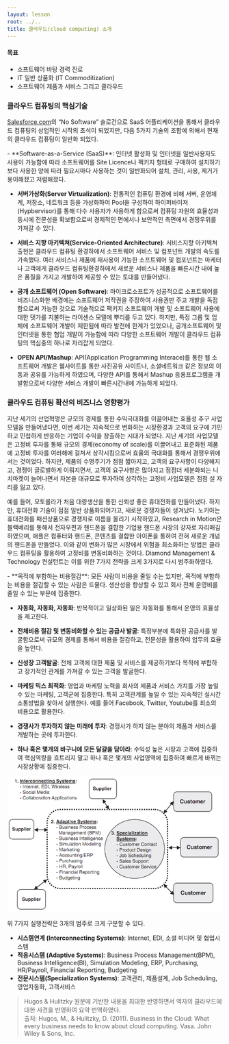 ```yaml
---
layout: lesson
root: ../..
title: 클라우드(cloud computing) 소개
---
```

<div class="objectives" markdown="1">

#### 목표
*   소프트웨어 바탕 경력 진로
*   IT 일반 상품화 (IT Commoditization)
*   소프트웨어 제품과 서비스 그리고 클라우드
   
</div>

### 클라우드 컴퓨팅의 핵심기술

[Salesforce.com](http://www.salesforce.com/)의 “No Software” 슬로건으로 SaaS 어플리케이션을 통해서 클라우드 컴퓨팅의 상업적인 시작의 초석이 되었지만, 다음 5가지 기술의 조합에 의해서 현재의 클라우드 컴퓨팅이 일반화 되었다.  

<div class="challenge" markdown="1">
- **Software-as-a-Service (SaaS)**: 인터넷 활성화 및 인터넷을 일반사용자도 사용이 가능함에 따라 소프트웨어를 Site Licence나 팩키지 형태로 구매하여 설치하기보다 사용한 양에 따라 필요시마다 사용하는 것이 일반화되어 설치, 관리, 사용, 제거가 용이해졌고 저렴해졌다.  

- **서버가상화(Server Virtualization)**: 전통적인 컴퓨팅 환경에 비해 서버, 운영체계, 저장소, 네트워크 등을 가상화하여 Pool을 구성하여 하이퍼바이져(Hypbervisor)를 통해 다수 사용자가 사용하게 함으로써 컴퓨팅 자원의 효율성과 동시에 전문성을 확보함으로써 경제적인 면에서나 보안적인 측면에서 경쟁우위를 가져갈 수 있다.  

- **서비스 지향 아키텍쳐(Service-Oriented Architecture)**: 서비스지향 아키텍쳐 출현은 클라우드 컴퓨팅 환경하에서 소프트웨어 서비스 및 컴포넌트 개발의 속도를 가속했다. 여러 서비스나 제품에 재사용이 가능한 소프트웨어 및 컴포넌트는 마케터나 고객에게 클라우드 컴퓨팅환경하에서 새로운 서비스나 제품을 빠른시간 내에 높은 품질을 가지고 개발하여 제공할 수 있는 토대를 만들어냈다.  

- **공개 소프트웨어 (Open Software)**: 마이크로소프트가 성공적으로 소프트웨어를 비즈니스화한 배경에는 소프트웨어 저작권을 주장하여 사용권만 주고 개발을 독점함으로써 가능한 것으로 기술적으로 팩키지 소프트웨어 개발 및 소프트웨어 사용에 대한 댓가를 지불하는 라이센스 모델에 뿌리를 두고 있다. 하지만, 특정 그룹 및 업체에 소프트웨어 개발이 제한됨에 따라 발전에 한계가 있었으나, 공개소프트웨어 및 인터넷을 통한 협업 개발이 가능함에 따라 다양한 소프트웨어 개발이 클라우드 컴퓨팅의 핵심중의 하나로 자리잡게 되었다.  

- **OPEN API/Mashup**: API(Application Programming Interace)를 통한 웹 소프트웨어 개발은 웹사이트를 통한 사진공유 사이트나, 소셜네트워크 같은 정보의 이동과 공유를 가능하게 하였으며, 다양한 API를 통해서 Mashup 응용프로그램을 개발함으로써 다양한 서비스 개발이 빠른시간내에 가능하게 되었다.
</div>

### 클라우드 컴퓨팅 확산의 비즈니스 영향평가

지난 세기의 산업혁명은 규모의 경제를 통한 수익극대화를 이끌어내는 효율성 추구 사업모델을 만들어냈다면, 이번 세기는 지속적으로 변화하는 시장환경과 고객의 요구에 기민하고 민첩하게 반응하는 기업이 수익을 창출하는 시대가 되었다. 지난 세기의 사업모델은 고정비 투자를 통해 규모의 경제(economy of scale)를 이끌어내고 표준화된 제품에 고정비 투자를 여러해에 걸쳐서 상각시킴으로써 효율의 극대화를 통해서 경쟁우위에 서는 것이었다. 하지만, 제품의 수명주기가 점점 짧아지고, 고객의 요구사항이 다양해지고, 경쟁이 글로벌하게 이뤄지면서, 고객의 요구사항은 많아지고 점점더 세분화되는 니치마켓이 늘어나면서 자본을 대규모로 투자하여 상각하는 고정비 사업모델은 점점 설 자리를 잃고 있다.  

예를 들어, 모토롤라가 처음 대량생산을 통한 신뢰성 좋은 휴대전화를 만들어냈다. 하지만, 휴대전화 기술이 점점 일반 상품화되어가고, 새로운 경쟁자들이 생겨났다. 노키아는 휴대전화를 패션상품으로 경쟁자로 이름을 올리기 시작하였고, Research in Motion은 블랙베리를 통해서 전자우편과 핸드폰을 결합한 기업용 핸드폰 시장의 강자로 자리매김 하였으며, 애플은 컴퓨터와 핸드폰, 콘텐츠를 결합한 아이폰을 통하여 전혀 새로운 개념의 핸드폰을 만들었다. 이와 같이 변화가 많은 시장에서 위험을 최소화하는 방법은 클라우드 컴퓨팅을 활용하여 고정비를 변동비화하는 것이다. Diamond Management & Technology 컨설턴트는 이를 위한 7가지 전략을 크게 3가지로 다시 범주화하였다.  

<div class="challenge" markdown="1">
- **목적에 부합하는 비용절감**: 모든 사람이 비용을 줄일 수는 있지만, 목적에 부합하는 비용을 절감할 수 있는 사람은 드물다. 생산성을 향상할 수 있고 회사 전체 운영비를 줄일 수 있는 부문에 집중한다.  

- **자동화, 자동화, 자동화**: 반복적이고 일상화된 일은 자동화를 통해서 운영의 효율성을 제고한다.  

- **전체비용 절감 및 변동비화할 수 있는 공급사 발굴**: 특정부분에 특화된 공급사를 발굴함으로써 규모의 경제를 통해서 비용을 절감하고, 전문성을 활용하여 업무의 효율을 높인다.  

- **신성장 고객발굴**: 전체 고객에 대한 제품 및 서비스를 제공하기보다 목적에 부합하고 장기적인 관계를 가져갈 수 있는 고객을 발굴한다.

- **마케팅 믹스 최적화**: 영업과 마케팅 노력을 회사의 제품과 서비스 가치를 가장 높일 수 있는 마케팅, 고객군에 집중한다. 특히 고객관계를 높일 수 있는 지속적인 실시간 소통방법을 찾아서 실행한다. 예를 들어 Facebook, Twitter, Youtube를 최소의 비용으로 활용한다.  

- **경쟁사가 투자하지 않는 미래에 투자**: 경쟁사가 하지 않는 분야의 제품과 서비스를 개발하는 곳에 투자한다.  

- **하나 혹은 몇개의 바구니에 모든 달걀을 담아라**: 수익성 높은 시장과 고객에 집중하여 핵심역량을 흐트리지 말고 하나 혹은 몇개의 사업영역에 집중하여 빠르게 바뀌는 시장상황에 집중한다.
</div>

<img src="img/01-cloud-02-three-systems.png" alt="Business in the Cloud" />

위 7가지 실행전략은 3개의 범주로 크게 구분할 수 있다.

<div class="challenge" markdown="1">

- **시스템연계 (Interconnecting Systems)**: Internet, EDI, 소셜 미디어 및 협업시스템
- **적응시스템 (Adaptive Systems)**: Business Process Management(BPM), Business Intelligence(BI), Simulation Modeling, ERP, Purchasing, HR/Payroll, Financial Reporting, Budgeting
- **전문시스템(Specialization Systems)**: 고객관리, 제품설계, Job Scheduling, 영업자동화, 고객서비스
</div>

> Hugos & Hulitzky 원문에 기반한 내용을 최대한 반영하면서 역자의 클라우드에 대한 사견을 반영하여 요약 번역하였다.  
> 출처: Hugos, M., & Hulitzky, D. (2011). Business in the Cloud: What every business needs to know about cloud computing. Vasa. John Wiley & Sons, Inc.
